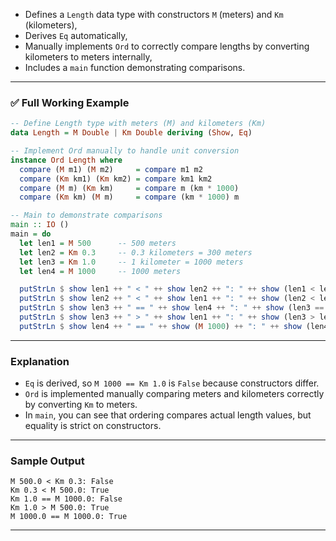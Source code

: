 

* Defines a `Length` data type with constructors `M` (meters) and `Km` (kilometers),
* Derives `Eq` automatically,
* Manually implements `Ord` to correctly compare lengths by converting kilometers to meters internally,
* Includes a `main` function demonstrating comparisons.

---

### ✅ Full Working Example

```haskell
-- Define Length type with meters (M) and kilometers (Km)
data Length = M Double | Km Double deriving (Show, Eq)

-- Implement Ord manually to handle unit conversion
instance Ord Length where
  compare (M m1) (M m2)     = compare m1 m2
  compare (Km km1) (Km km2) = compare km1 km2
  compare (M m) (Km km)     = compare m (km * 1000)
  compare (Km km) (M m)     = compare (km * 1000) m

-- Main to demonstrate comparisons
main :: IO ()
main = do
  let len1 = M 500      -- 500 meters
  let len2 = Km 0.3     -- 0.3 kilometers = 300 meters
  let len3 = Km 1.0     -- 1 kilometer = 1000 meters
  let len4 = M 1000     -- 1000 meters

  putStrLn $ show len1 ++ " < " ++ show len2 ++ ": " ++ show (len1 < len2)  -- False
  putStrLn $ show len2 ++ " < " ++ show len1 ++ ": " ++ show (len2 < len1)  -- True
  putStrLn $ show len3 ++ " == " ++ show len4 ++ ": " ++ show (len3 == len4) -- False (Eq derived, so different constructors not equal)
  putStrLn $ show len3 ++ " > " ++ show len1 ++ ": " ++ show (len3 > len1)  -- True
  putStrLn $ show len4 ++ " == " ++ show (M 1000) ++ ": " ++ show (len4 == M 1000) -- True
```

---

### Explanation

* `Eq` is derived, so `M 1000 == Km 1.0` is `False` because constructors differ.
* `Ord` is implemented manually comparing meters and kilometers correctly by converting `Km` to meters.
* In `main`, you can see that ordering compares actual length values, but equality is strict on constructors.

---

### Sample Output

```
M 500.0 < Km 0.3: False
Km 0.3 < M 500.0: True
Km 1.0 == M 1000.0: False
Km 1.0 > M 500.0: True
M 1000.0 == M 1000.0: True
```

---
